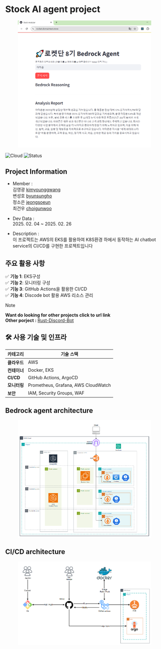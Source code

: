 # Stock AI agent project
<!-- 🌥️ -->

<figure align="center">
  <img src="./img/bedrock-agent.png" alt="" width=600>
</figure>

![Cloud](https://img.shields.io/badge/Cloud-AWS-blue) ![Status](https://img.shields.io/badge/Status-Active-brightgreen)

## Project Information
* Member :  
  김영광 [kimyounggwang](https://github.com/zxcxz01)  
  변성호 [byunsungho](https://github.com/Byun-Sung-Ho)  
  정소은 [jeongsoeun](https://github.com/sssoeun)  
  최건우 [choigunwoo](https://github.com/gunwoo8873)  

* Dev Data :  
  2025. 02. 04 ~ 2025. 02. 26

* Description :  
  이 프로젝트는 AWS의 EKS를 활용하여 K8S환경 하에서 동작하는 AI chatbot service의 CI/CD를 구현한 프로젝트입니다

<!--## 📝 프로젝트 개요
이 프로젝트는 AWS의 EKS를 활용하여 K8S환경 하에서 동작하는 AI chatbot service의 CI/CD를 구현한 프로젝트입니다.-->

## 주요 활용 사항
✅ **기능 1**: EKS구성  
✅ **기능 2**: 모니터링 구성  
✅ **기능 3**: GitHub Actions을 활용한 CI/CD  
✅ **기능 4**: Discode bot 활용 AWS 리소스 관리  

> [!NOTE]
> **Want do looking for other projects click to url link**  
> **Other porject :** [Rust-Discord-Bot](https://github.com/gunwoo8873/Rust-DiscordBot)

## 🛠️ 사용 기술 및 인프라
| 카테고리  | 기술 스택  |
|----------|----------|
| **클라우드** | AWS |
| **컨테이너** | Docker, EKS |
| **CI/CD** | GitHub Actions, ArgoCD |
| **모니터링** | Prometheus, Grafana, AWS CloudWatch |
| **보안** | IAM, Security Groups, WAF |

## Bedrock agent architecture
<figure align="center">
  <img src="./img/infra-architecture.png" alt="" width=600>
</figure>

## CI/CD architecture
<figure align="center">
  <img src="./img/cicd-architecture.png" alt="" width=600>
</figure>

